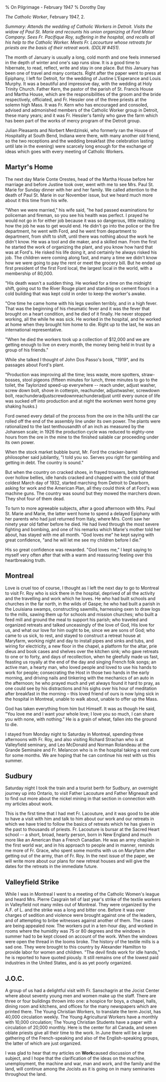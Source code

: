 % On Pilgrimage - February 1947
% Dorothy Day

*The Catholic Worker*, February 1947, 2.

*Summary: Attends the wedding of Catholic Workers in Detroit. Visits the
widow of Paul St. Marie and recounts his union organizing at Ford Motor
Company. Sees Fr. Pacifique Roy, suffering in the hospital, and recalls
all his help to the Catholic Worker. Meets Fr. Lacourture whose retreats
for priests are the basis of their retreat work. (DDLW \#451).*

The month of January is usually a long, cold month and one feels
immersed in the depth of winter and one's sap runs slow. It is a good
time to hibernate, to read, reflect, write and stay in one place. But
this January has been one of travel and many contacts. Right after the
paper went to press at Epiphany, I left for Detroit, for the wedding of
Justine L'Esperance and Louis Murphy. It was a beautiful and impressive
day, with the wedding at Holy Trinity Church. Father Kern, the pastor of
the parish of St. Francis House and Martha House, which are the
responsibilities of the groom and the bride respectively, officiated,
and Fr. Hessler one of the three priests at the solemn high Mass. It was
Fr. Kern who has encouraged and consoled, advised and admonished members
of the Catholic Worker group in Detroit, these many years; and it was
Fr. Hessler's family who gave the farm which has been part of the works
of mercy program of the Detroit group.

Julian Pleasants and Norbert Merdzinski, who formerly ran the House of
Hospitality at South Bend, Indiana were there, with many another old
friend, so the two receptions and the wedding breakfast (the celebration
lasting until late in the evening) were scarcely long enough for the
exchange of ideas which goes with every meeting of Catholic Workers.

Martyr's Home
-------------

The next day Marie Conte Orestes, head of the Martha House before her
marriage and before Justine took over, went with me to see Mrs. Paul St.
Marie for Sunday dinner with her and her family. We called attention to
the death of Paul St. Marie in our November issue, but we heard much
more about it this time from his wife.

"When we were married," his wife said, "he had passed examinations for
policeman and fireman, so you see his health was perfect. I prayed he
would not go in for either job because it was so dangerous, little
realizing how the job he was to get would end. He didn't go into the
police or the fire department, he went with Ford, and he went from
department to department, from shift to shift, until there was nothing
about the work he didn't know. He was a tool and die maker, and a
skilled man. From the first he started the work of organizing the plant,
and you know how hard that was at Ford's. He risked his life doing it,
and certainly he always risked his job. The children were coming along
fast, and many a time we didn't know how we were going to pay the rent
or meet the grocery bill. But he ended up first president of the first
Ford local, the largest local in the world, with a membership of 80,000.

"His death wasn't a sudden thing. He worked for a time on the midnight
shift, going out to the River Rouge plant and standing on cement floors
in a cold building that was kept cold in order to keep the worker's
awake.

"One time he came home with his legs swollen terribly, and in a high
fever. That was the beginning of his rheumatic fever and it was the
fever that brought on a heart condition, and he died of it finally. He
never stopped working, all the while he was sick. He worked in the
hospital, and he worked at home when they brought him home to die. Right
up to the last, he was an international representative.

"When he died the workers took up a collection of \$12,000 and we are
getting enough to live on every month, the money being held in trust by
a group of his friends."

While she talked I thought of John Dos Passo's book, "1919", and its
passages about Ford's plant.

"Production was improving all the time; less waste, more spotters,
straw-bosses, stool pigeons (fifteen minutes for lunch, three minutes to
go to the toilet, the Taylorized speed-up everywhere -- reach under,
adjust washer, screw down bolt, shove in cotterpin, reachunder,
adjustwasher, screwdown bolt, reachunderadjustscrewdownreachunderadjust
until every ounce of life was sucked off into production and at night
the workmen went home grey shaking husks.)

Ford owned every detail of the process from the ore in the hills until
the car rolled off the end of the assembly line under its own power. The
plants were rationalized to the last tenthousandth of an inch as
measured by the Johansen scale; in 1926 the production cycle was reduced
to eighty-one hours from the ore in the mine to the finished salable car
proceeding under its own power.

When the stock market bubble burst, Mr. Ford the cracker-barrel
philosopher said jubilantly, "I told you so. Serves you right for
gambling and getting in debt. The country is sound."

But when the country on cracked shoes, in frayed trousers, belts
tightened over hollow bellies, idle hands cracked and chapped with the
cold of that coldest March day of 1932, started marching from Detroit to
Dearborn, asking for work and the American Plan, all they could think of
at Ford's was machine guns. The country was sound but they mowed the
marchers down. They shot four of them dead.

To turn to more agreeable subjects, after a good afternoon with Mrs.
Paul St. Marie and Marie, the latter went home to spend a delayed
Epiphany with her parents who had just returned from Italy, where Mrs.
Conti saw her ninety year old father before he died. He had lived
through the most severe fighting and bombing, and one of his remarks
which Marie's mother told her about, has stayed with me all month. "God
loves me" he kept saying with great confidence, "and he will let me see
my children before I die."

His so great confidence was rewarded. "God loves me," I kept saying to
myself very often after that with a warm and reassuring feeling over
this heartbreaking truth.

Montreal
--------

Love is cruel too of course, I thought as I left the next day to go to
Montreal to visit Fr. Roy who is sick there in the hospital, deprived of
all the activity and the travelling and work which he loves. He who had
built schools and churches in the far north, in the wilds of Gaspe; he
who had built a parish in the Louisiana swamps, constructing sawmills,
harnessing oxen to draw logs to the mills, sawing them up for schools
and mission churches; who built a feed mill and ground the meal to
support his parish; who traveled and organized retreats and talked
unceasingly of the love of God, His love for us, and what our love for
him ought to be, since we are sons of God; who came to us sick, to rest,
and stayed to construct a retreat house at Maryfarm, working night and
day to install pipes and sinks and tubs, and wiring for electricity, a
new floor in the chapel, a platform for the altar, prie dieus and book
cases and shelves over the kitchen sink; who gave retreats to one or to
forty, and days of recollection, when he gleefully made us fast,
feasting us royally at the end of the day and singing French folk songs;
an active man, a hearty man, who loved people and loved to use his hands
to work for people; consecrating the Host in those two hands in the
early morning, and driving nails and tinkering with the mechanics of an
auto in the afternoon; he who prayed much and yet always found it hard
to pray, as one could see by his distractions and his sighs over his
hour of meditation after breakfast in the morning – this loved friend of
ours is now lying sick in the hospital in Montreal, unable to walk
about, unable to offer up the Mass.

God has taken everything from him but Himself. It was as though He said,
"You love me and I want your whole love; I love you so much, I can share
you with none, with nothing." He is a grain of wheat, fallen into the
ground to die.

I stayed from Monday night to Saturday in Montreal, spending three
afternoons with Fr. Roy, and also visiting Richard Strachan who is at
Valleyfield seminary, and Leo McDonald and Norman Rolandeau at the
Grande Seminaire and Fr. Melancon who is in the hospital taking a rest
cure for some months. We are hoping that he can continue his rest with
us this summer.

Sudbury
-------

Saturday night I took the train and a tourist berth for Sudbury, an
overnight journey up into Ontario, to visit Father Lacouture and Father
Migneault and to find out more about the nickel mining in that section
in connection with my articles about work.

This is the first time that I had met Fr. Lacouture, and it was good to
be able to have a visit with him and talk to him about our work and our
retreats in which we have tried to follow the basics of retreats which
he has given in the past to thousands of priests. Fr. Lacouture is
bursar at the Sacred Heart school -- a short, broad, hearty person, born
in New England and much more like an American than a French Canadian. He
was an army chaplain in the first world war, and in his approach to
people and in manner, reminds me more of Fr. Grace, who spent some
months with us on Maryfarm after getting out of the army, than of Fr.
Roy. In the next issue of the paper, we will write more about our plans
for new retreat houses and will give the dates for the retreats in the
immediate future.

Valleyfield Strike
------------------

While I was in Montreal I went to a meeting of the Catholic Women's
league and heard Mrs. Pierre Casgrain tell of last year's strike of the
textile workers in Valleyfield not many miles out of Montreal. They were
organized by the A.F. of L. and the strike was a long and bitter one.
Before it was over charges of sedition and violence were brought against
one of the leaders, and of attempting to bribe witnesses against another
of them. The cases are being appealed now. The workers put in a ten-hour
day, and worked in rooms where the humidity was 75 or 80 degrees and the
windows in summer had to be kept closed on account of the work. When the
windows were open the thread in the looms broke. The history of the
textile mills is a sad one. They were brought to this country by
Alexander Hamilton to provide labor for women and children. "The devil
finds work for idle hands," he is reported to have quoted piously. It
still remains one of the lowest paid industries in the United States,
and is as yet poorly organized.

J.O.C.
------

A group of us had a delightful visit with Fr. Sanschagrin at the Jocist
Center where about seventy young men and women make up the staff. There
are three or four buildings thrown into one: a hospice for boys, a
chapel, halls, dining room and kitchens, and offices for the many
newspapers which are printed there. The Young Christian Workers, to
translate the term Jocist, has 40,000 circulation weekly. The Young
Agricultural Workers have a monthly with 10,000 circulation; The Young
Christian Students have a paper with a circulation of 20,000 monthly.
Here is the center for all Canada, and seven oblate priests give all
their time to the work. In June there will be a large gathering of the
French-speaking and also of the English-speaking groups, the latter of
which are just organized.

I was glad to hear that my articles on **Work**caused discussion of the
subject, and I hope that the clarification of the ideas on the machine,
unemployment, the machine and war, man and work, and the family and the
land, will continue among the Jocists as it is going on in many
seminaries throughout the land.
